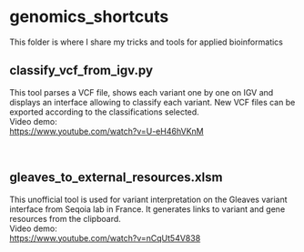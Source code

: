 # genomics_shortcuts

This folder is where I share my tricks and tools for applied bioinformatics


## classify_vcf_from_igv.py
This tool parses a VCF file, shows each variant one by one on IGV and displays an interface allowing to classify each variant. New VCF files can be exported according to the classifications selected. 
<br>
Video demo:
<br>
https://www.youtube.com/watch?v=U-eH46hVKnM

<br>

## gleaves_to_external_resources.xlsm
This unofficial tool is used for variant interpretation on the Gleaves variant interface from Seqoia lab in France.
It generates links to variant and gene resources from the clipboard.
<br>
Video demo:
<br>
https://www.youtube.com/watch?v=nCqUt54V838
